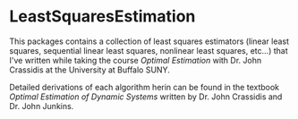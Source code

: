 # LeastSquaresEstimation
This packages contains a collection of least squares estimators (linear least squares, sequential linear least squares, nonlinear least squares, etc...) that I've written while taking the course _Optimal Estimation_ with Dr. John Crassidis at the University at Buffalo SUNY.

Detailed derivations of each algorithm herin can be found in the textbook _Optimal Estimation of Dynamic Systems_ written by Dr. John Crassidis and Dr. John Junkins.
